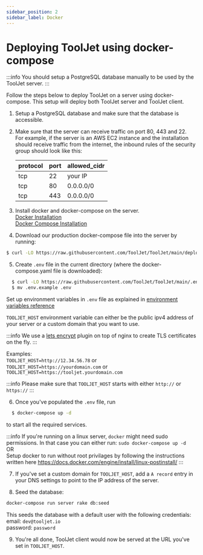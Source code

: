 ```yaml
---
sidebar_position: 2
sidebar_label: Docker
---
```


# Deploying ToolJet using docker-compose

:::info
You should setup a PostgreSQL database manually to be used by the ToolJet server.
:::

Follow the steps below to deploy ToolJet on a server using docker-compose. This setup will deploy both ToolJet server and ToolJet client.

1. Setup a PostgreSQL database and make sure that the database is accessible.

2. Make sure that the server can receive traffic on port 80, 443 and 22.   
For example, if the server is an AWS EC2 instance and the installation should receive traffic from the internet, the inbound rules of the security group should look like this:

   protocol| port     | allowed_cidr|
   ----| -----------  | ----------- |
   tcp | 22           | your IP |
   tcp | 80           | 0.0.0.0/0 |
   tcp | 443          | 0.0.0.0/0   |

3. Install docker and docker-compose on the server.  
[Docker Installation](https://docs.docker.com/engine/install/)   
[Docker Compose Installation](https://docs.docker.com/compose/install/)   

4. Download our production docker-compose file into the server by running:
  ```bash
  $ curl -LO https://raw.githubusercontent.com/ToolJet/ToolJet/main/deploy/docker/docker-compose.yaml
  ```

5. Create `.env` file in the current directory (where the docker-compose.yaml file is downloaded):

  ```bash
    $ curl -LO https://raw.githubusercontent.com/ToolJet/ToolJet/main/.env.example 
    $ mv .env.example .env
  ```

  Set up environment variables in `.env` file as explained in [environment variables reference](/docs/deployment/env-vars)

   
  `TOOLJET_HOST` environment variable can either be the public ipv4 address of your server or a custom domain that you want to use.

  :::info
  We use a [lets encrypt](https://letsencrypt.org/) plugin on top of nginx to create TLS certificates on the fly.
  :::

  Examples:   
  `TOOLJET_HOST=http://12.34.56.78` or   
  `TOOLJET_HOST=https://yourdomain.com` or   
  `TOOLJET_HOST=https://tooljet.yourdomain.com`   

  :::info
   Please make sure that `TOOLJET_HOST` starts with either `http://` or `https://`
  :::

6. Once you've populated the `.env` file, run 

  ```bash
    $ docker-compose up -d
  ``` 
  to start all the required services. 

  :::info
    If you're running on a linux server, `docker` might need sudo permissions. In that case you can either run:
    `sudo docker-compose up -d`    
    OR   
    Setup docker to run without root privilages by following the instructions written here https://docs.docker.com/engine/install/linux-postinstall/ 
  :::

7.  If you've set a custom domain for `TOOLJET_HOST`, add a `A record` entry in your DNS settings to point to the IP address of the      server.

8.  Seed the database:
  ```bash
  docker-compose run server rake db:seed
  ```
  This seeds the database with a default user with the following credentials:   
    email: `dev@tooljet.io`   
    password: `password`
    

9.  You're all done, ToolJet client would now be served at the URL you've set in `TOOLJET_HOST`.

